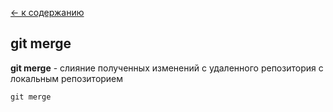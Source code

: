 [<- к содержанию](./readme.md)

## git merge

**git merge** - слияние полученных изменений с удаленного репозитория с локальным репозиторием

```bash=
git merge 
```